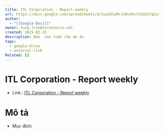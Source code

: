 ```yaml
---
title: ITL Corporation - Report weekly
url: https://docs.google.com/spreadsheets/d/1uymICeRrJn8vVbc7n2oO1TqSie7Eo-dB3H2xV5mo08E/edit?gid=0#gid=0
author:
  - "[[Google Docs]]"
owner: tung.tran@vnresource.net
created: 2025-02-25
description: Báo  cáo tuần cho dự án
tags:
  - google-drive
  - external-link
Related: []
---
```

# ITL Corporation - Report weekly
- Link :  [ITL Corporation - Report weekly](https://docs.google.com/spreadsheets/d/1uymICeRrJn8vVbc7n2oO1TqSie7Eo-dB3H2xV5mo08E/edit?gid=0#gid=0)

# Mô tả 
- Mục đích:

